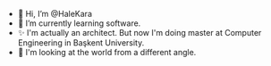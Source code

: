- 👋 Hi, I’m @HaleKara
- 🌱 I’m currently learning software.
- ✨ I'm actually an architect. But now I'm doing master at Computer Engineering in Başkent University.
- 🌱 I'm looking at the world from a different angle. 


<!---
HaleKara/HaleKara is a ✨ special ✨ repository because its `README.md` (this file) appears on your GitHub profile.
You can click the Preview link to take a look at your changes.
--->
